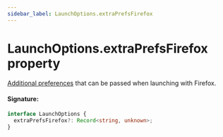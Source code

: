 ```yaml
---
sidebar_label: LaunchOptions.extraPrefsFirefox
---
```


# LaunchOptions.extraPrefsFirefox property

[Additional preferences](https://searchfox.org/mozilla-release/source/modules/libpref/init/all.js) that can be passed when launching with Firefox.

#### Signature:

```typescript
interface LaunchOptions {
  extraPrefsFirefox?: Record<string, unknown>;
}
```
